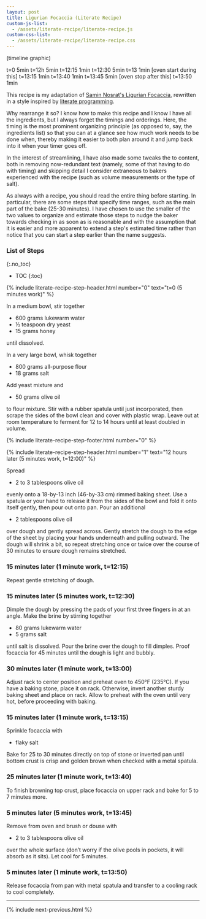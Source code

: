 ```yaml
---
layout: post
title: Ligurian Focaccia (Literate Recipe)
custom-js-list:
  - /assets/literate-recipe/literate-recipe.js
custom-css-list:
  - /assets/literate-recipe/literate-recipe.css
---
```


(timeline graphic)

t=0 5min
t=12h 5min
t=12:15 1min
t=12:30 5min
t=13 1min [oven start during this]
t=13:15 1min
t=13:40 1min
t=13:45 5min [oven stop after this]
t=13:50 1min

This recipe is my adaptation of [Samin Nosrat's Ligurian Focaccia](https://www.saltfatacidheat.com/fat/ligurian-focaccia), rewritten in a style inspired by [literate programming](https://en.wikipedia.org/wiki/Literate_programming).

Why rearrange it so? I know how to make this recipe and I know I have all the ingredients, but I always forget the timings and orderings. Here, the timing is the most prominent organizing principle (as opposed to, say, the ingredients list) so that you can at a glance see how much work needs to be done when, thereby making it easier to both plan around it and jump back into it when your timer goes off.

In the interest of streamlining, I have also made some tweaks the to content, both in removing now-redundant text (namely, some of that having to do with timing) and skipping detail I consider extraneous to bakers experienced with the recipe (such as volume measurements or the type of salt).

As always with a recipe, you should read the entire thing before starting. In particular, there are some steps that specify time ranges, such as the main part of the bake (25-30 minutes). I have chosen to use the smaller of the two values to organize and estimate those steps to nudge the baker towards checking in as soon as is reasonable and with the assumption that it is easier and more apparent to extend a step's estimated time rather than notice that you can start a step earlier than the name suggests.

### List of Steps
{:.no_toc}

* TOC
{:toc}

{% include literate-recipe-step-header.html
  number="0"
  text="t=0 (5 minutes work)"
%}

In a medium bowl, stir together

- 600 grams lukewarm water
- ½ teaspoon dry yeast
- 15 grams honey

until dissolved.

In a very large bowl, whisk together

- 800 grams all-purpose flour
- 18 grams salt

Add yeast mixture and

- 50 grams olive oil

to flour mixture. Stir with a rubber spatula until just incorporated, then scrape the sides of the bowl clean and cover with plastic wrap. Leave out at room temperature to ferment for 12 to 14 hours until at least doubled in volume.

{% include literate-recipe-step-footer.html
  number="0"
%}

{% include literate-recipe-step-header.html
  number="1"
  text="12 hours later (5 minutes work, t=12:00)"
%}

Spread

- 2 to 3 tablespoons olive oil

evenly onto a 18-by-13 inch (46-by-33 cm) rimmed baking sheet. Use a spatula or your hand to release it from the sides of the bowl and fold it onto itself gently, then pour out onto pan. Pour an additional

- 2 tablespoons olive oil

over dough and gently spread across. Gently stretch the dough to the edge of the sheet by placing your hands underneath and pulling outward. The dough will shrink a bit, so repeat stretching once or twice over the course of 30 minutes to ensure dough remains stretched.

### 15 minutes later (1 minute work, t=12:15)

Repeat gentle stretching of dough.

### 15 minutes later (5 minutes work, t=12:30)

Dimple the dough by pressing the pads of your first three fingers in at an angle. Make the brine by stirring together

- 80 grams lukewarm water
- 5 grams salt

until salt is dissolved. Pour the brine over the dough to fill dimples. Proof focaccia for 45 minutes until the dough is light and bubbly.

### 30 minutes later (1 minute work, t=13:00)

Adjust rack to center position and preheat oven to 450°F (235°C). If you have a baking stone, place it on rack. Otherwise, invert another sturdy baking sheet and place on rack. Allow to preheat with the oven until very hot, before proceeding with baking.

### 15 minutes later (1 minute work, t=13:15)

Sprinkle focaccia with

- flaky salt

Bake for 25 to 30 minutes directly on top of stone or inverted pan until bottom crust is crisp and golden brown when checked with a metal spatula.

### 25 minutes later (1 minute work, t=13:40)

To finish browning top crust, place focaccia on upper rack and bake for 5 to 7 minutes more.

### 5 minutes later (5 minutes work, t=13:45)

Remove from oven and brush or douse with

- 2 to 3 tablespoons olive oil

over the whole surface (don’t worry if the olive pools in pockets, it will absorb as it sits). Let cool for 5 minutes.

### 5 minutes later (1 minute work, t=13:50)

Release focaccia from pan with metal spatula and transfer to a cooling rack to cool completely.

-------------------------------------------------------------------------------

{% include next-previous.html %}
